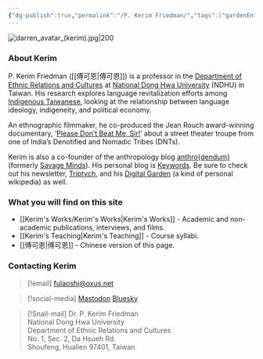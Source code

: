 ```yaml
---
{"dg-publish":true,"permalink":"/P. Kerim Friedman/","tags":["gardenEntry"]}
---
```



![darren_avatar_(kerim).jpg|200](/img/user/_media/darren_avatar_(kerim).jpg)
### About Kerim
P. Kerim Friedman ([[傅可恩\|傅可恩]]) is a professor in the [Department of Ethnic Relations and Cultures](https://rc025.ndhu.edu.tw/?Lang=en) at [National Dong Hwa University](https://epage.ndhu.edu.tw/bin/home.php?Lang=en) (NDHU) in Taiwan. His research explores language revitalization efforts among [Indigenous Taiwanese](https://en.wikipedia.org/wiki/Taiwanese_indigenous_peoples), looking at the relationship between language ideology, indigeneity, and political economy.

An ethnographic filmmaker, he co-produced the Jean Rouch award-winning documentary, ‘[Please Don’t Beat Me, Sir!](https://pleasedontbeatmesir.fournineandahalf.com/)’ about a street theater troupe from one of India’s Denotified and Nomadic Tribes (DNTs).

Kerim is also a co-founder of the anthropology blog [anthro{dendum}](https://anthrodendum.org/) (formerly [Savage Minds](https://savageminds.org/)). His personal blog is [Keywords](https://keywords.oxus.net/). Be sure to check out his newsletter, [Triptych](https://triptych.oxus.net), and his [Digital Garden](https:://garden.oxus.net) (a kind of personal wikipedia) as well.
### What you will find on this site
- [[Kerim's Works/Kerim's Works\|Kerim's Works]] - Academic and non-academic publications, interviews, and films.
 - [[Kerim's Teaching\|Kerim's Teaching]] - Course syllabi.
- [[傅可恩\|傅可恩]] - Chinese version of this page.
### Contacting Kerim
>[!email]
>fulaoshi@oxus.net

 >[!social-media]
 >[Mastodon](https://zirk.us/@kerim)
 >[Bluesky](https://bsky.app/profile/kerim.oxus.net)

>[!Snail-mail]
>Dr. P. Kerim Friedman  
>National Dong Hwa University  
>Department of Ethnic Relations and Cultures  
>No. 1, Sec. 2, Da Hsueh Rd.  
>Shoufeng, Hualien 97401, Taiwan  
